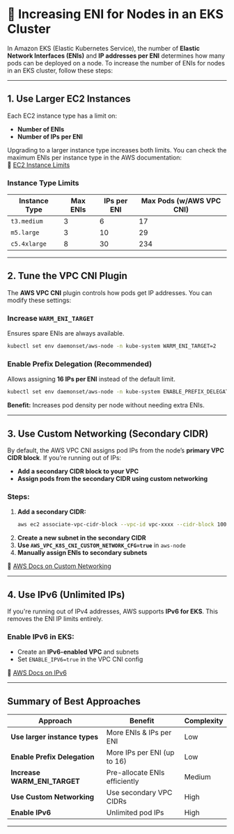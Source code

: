 # 🚀 Increasing ENI for Nodes in an EKS Cluster

In Amazon EKS (Elastic Kubernetes Service), the number of **Elastic Network Interfaces (ENIs)** and **IP addresses per ENI** determines how many pods can be deployed on a node. To increase the number of ENIs for nodes in an EKS cluster, follow these steps:

---

## **1. Use Larger EC2 Instances**
Each EC2 instance type has a limit on:
- **Number of ENIs**
- **Number of IPs per ENI**

Upgrading to a larger instance type increases both limits. You can check the maximum ENIs per instance type in the AWS documentation:  
🔗 [EC2 Instance Limits](https://docs.aws.amazon.com/AWSEC2/latest/UserGuide/using-eni.html#AvailableIpPerENI)

### **Instance Type Limits**
| Instance Type | Max ENIs | IPs per ENI | Max Pods (w/AWS VPC CNI) |
|--------------|---------|------------|-------------------------|
| `t3.medium`  | 3       | 6          | 17                      |
| `m5.large`   | 3       | 10         | 29                      |
| `c5.4xlarge` | 8       | 30         | 234                      |

---

## **2. Tune the VPC CNI Plugin**
The **AWS VPC CNI** plugin controls how pods get IP addresses. You can modify these settings:

### **Increase `WARM_ENI_TARGET`**  
Ensures spare ENIs are always available.
```sh
kubectl set env daemonset/aws-node -n kube-system WARM_ENI_TARGET=2
```

### **Enable Prefix Delegation (Recommended)**  
Allows assigning **16 IPs per ENI** instead of the default limit.
```sh
kubectl set env daemonset/aws-node -n kube-system ENABLE_PREFIX_DELEGATION=true
```

**Benefit:** Increases pod density per node without needing extra ENIs.

---

## **3. Use Custom Networking (Secondary CIDR)**
By default, the AWS VPC CNI assigns pod IPs from the node’s **primary VPC CIDR block**. If you’re running out of IPs:
- **Add a secondary CIDR block to your VPC**
- **Assign pods from the secondary CIDR using custom networking**

### **Steps:**
1. **Add a secondary CIDR:**
   ```sh
   aws ec2 associate-vpc-cidr-block --vpc-id vpc-xxxx --cidr-block 100.64.0.0/16
   ```
2. **Create a new subnet in the secondary CIDR**
3. **Use `AWS_VPC_K8S_CNI_CUSTOM_NETWORK_CFG=true`** in `aws-node`
4. **Manually assign ENIs to secondary subnets**  

🔗 [AWS Docs on Custom Networking](https://docs.aws.amazon.com/eks/latest/userguide/cni-custom-network.html)

---

## **4. Use IPv6 (Unlimited IPs)**
If you're running out of IPv4 addresses, AWS supports **IPv6 for EKS**. This removes the ENI IP limits entirely.

### **Enable IPv6 in EKS:**
- Create an **IPv6-enabled VPC** and subnets
- Set `ENABLE_IPV6=true` in the VPC CNI config

🔗 [AWS Docs on IPv6](https://docs.aws.amazon.com/eks/latest/userguide/cni-ipv6.html)

---

## **Summary of Best Approaches**
| Approach                        | Benefit                                    | Complexity |
|---------------------------------|--------------------------------|------------|
| **Use larger instance types**   | More ENIs & IPs per ENI        | Low        |
| **Enable Prefix Delegation**    | More IPs per ENI (up to 16)    | Low        |
| **Increase WARM_ENI_TARGET**    | Pre-allocate ENIs efficiently  | Medium     |
| **Use Custom Networking**       | Use secondary VPC CIDRs        | High       |
| **Enable IPv6**                 | Unlimited pod IPs              | High       |

---



